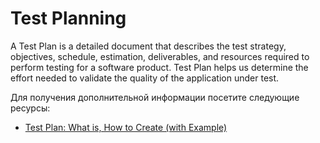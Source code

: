 # Test Planning

A Test Plan is a detailed document that describes the test strategy, objectives, schedule, estimation, deliverables, and resources required to perform testing for a software product. Test Plan helps us determine the effort needed to validate the quality of the application under test.

Для получения дополнительной информации посетите следующие ресурсы:

- [Test Plan: What is, How to Create (with Example)](https://www.guru99.com/what-everybody-ought-to-know-about-test-planing.html)
